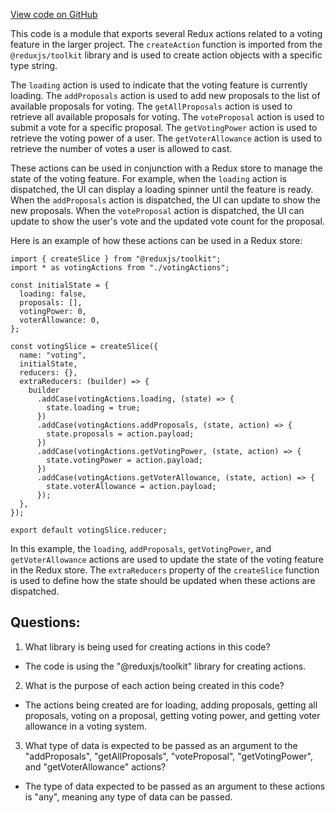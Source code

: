 [View code on GitHub](zoo-labs/zoo/blob/master/core/src/state/voting/actions.tsx)

This code is a module that exports several Redux actions related to a voting feature in the larger project. The `createAction` function is imported from the `@reduxjs/toolkit` library and is used to create action objects with a specific type string. 

The `loading` action is used to indicate that the voting feature is currently loading. The `addProposals` action is used to add new proposals to the list of available proposals for voting. The `getAllProposals` action is used to retrieve all available proposals for voting. The `voteProposal` action is used to submit a vote for a specific proposal. The `getVotingPower` action is used to retrieve the voting power of a user. The `getVoterAllowance` action is used to retrieve the number of votes a user is allowed to cast.

These actions can be used in conjunction with a Redux store to manage the state of the voting feature. For example, when the `loading` action is dispatched, the UI can display a loading spinner until the feature is ready. When the `addProposals` action is dispatched, the UI can update to show the new proposals. When the `voteProposal` action is dispatched, the UI can update to show the user's vote and the updated vote count for the proposal.

Here is an example of how these actions can be used in a Redux store:

```
import { createSlice } from "@reduxjs/toolkit";
import * as votingActions from "./votingActions";

const initialState = {
  loading: false,
  proposals: [],
  votingPower: 0,
  voterAllowance: 0,
};

const votingSlice = createSlice({
  name: "voting",
  initialState,
  reducers: {},
  extraReducers: (builder) => {
    builder
      .addCase(votingActions.loading, (state) => {
        state.loading = true;
      })
      .addCase(votingActions.addProposals, (state, action) => {
        state.proposals = action.payload;
      })
      .addCase(votingActions.getVotingPower, (state, action) => {
        state.votingPower = action.payload;
      })
      .addCase(votingActions.getVoterAllowance, (state, action) => {
        state.voterAllowance = action.payload;
      });
  },
});

export default votingSlice.reducer;
```

In this example, the `loading`, `addProposals`, `getVotingPower`, and `getVoterAllowance` actions are used to update the state of the voting feature in the Redux store. The `extraReducers` property of the `createSlice` function is used to define how the state should be updated when these actions are dispatched.
## Questions: 
 1. What library is being used for creating actions in this code?
- The code is using the "@reduxjs/toolkit" library for creating actions.

2. What is the purpose of each action being created in this code?
- The actions being created are for loading, adding proposals, getting all proposals, voting on a proposal, getting voting power, and getting voter allowance in a voting system.

3. What type of data is expected to be passed as an argument to the "addProposals", "getAllProposals", "voteProposal", "getVotingPower", and "getVoterAllowance" actions?
- The type of data expected to be passed as an argument to these actions is "any", meaning any type of data can be passed.